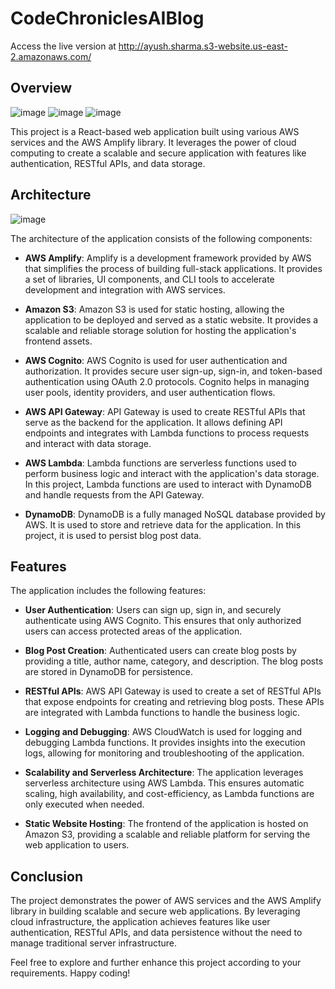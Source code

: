 # CodeChroniclesAIBlog
Access the live version at http://ayush.sharma.s3-website.us-east-2.amazonaws.com/
## Overview
![image](https://github.com/ayushshawnfrost/CodeChroniclesAIBlog/assets/23500476/93faba52-1fad-47e5-919e-85225e3e2794)
![image](https://github.com/ayushshawnfrost/CodeChroniclesAIBlog/assets/23500476/ba77f465-9c48-4c1a-b5de-5c673b290e9b)
![image](https://github.com/ayushshawnfrost/CodeChroniclesAIBlog/assets/23500476/fd4e2b92-74a4-4351-8e99-d322fd826243)



This project is a React-based web application built using various AWS services and the AWS Amplify library. It leverages the power of cloud computing to create a scalable and secure application with features like authentication, RESTful APIs, and data storage.

## Architecture

![image](https://github.com/ayushshawnfrost/CodeChroniclesAIBlog/assets/23500476/a1e21355-c47e-4fa8-9aaf-8ece39689a5e)

The architecture of the application consists of the following components:

- **AWS Amplify**: Amplify is a development framework provided by AWS that simplifies the process of building full-stack applications. It provides a set of libraries, UI components, and CLI tools to accelerate development and integration with AWS services.

- **Amazon S3**: Amazon S3 is used for static hosting, allowing the application to be deployed and served as a static website. It provides a scalable and reliable storage solution for hosting the application's frontend assets.

- **AWS Cognito**: AWS Cognito is used for user authentication and authorization. It provides secure user sign-up, sign-in, and token-based authentication using OAuth 2.0 protocols. Cognito helps in managing user pools, identity providers, and user authentication flows.

- **AWS API Gateway**: API Gateway is used to create RESTful APIs that serve as the backend for the application. It allows defining API endpoints and integrates with Lambda functions to process requests and interact with data storage.

- **AWS Lambda**: Lambda functions are serverless functions used to perform business logic and interact with the application's data storage. In this project, Lambda functions are used to interact with DynamoDB and handle requests from the API Gateway.

- **DynamoDB**: DynamoDB is a fully managed NoSQL database provided by AWS. It is used to store and retrieve data for the application. In this project, it is used to persist blog post data.

## Features

The application includes the following features:

- **User Authentication**: Users can sign up, sign in, and securely authenticate using AWS Cognito. This ensures that only authorized users can access protected areas of the application.

- **Blog Post Creation**: Authenticated users can create blog posts by providing a title, author name, category, and description. The blog posts are stored in DynamoDB for persistence.

- **RESTful APIs**: AWS API Gateway is used to create a set of RESTful APIs that expose endpoints for creating and retrieving blog posts. These APIs are integrated with Lambda functions to handle the business logic.

- **Logging and Debugging**: AWS CloudWatch is used for logging and debugging Lambda functions. It provides insights into the execution logs, allowing for monitoring and troubleshooting of the application.

- **Scalability and Serverless Architecture**: The application leverages serverless architecture using AWS Lambda. This ensures automatic scaling, high availability, and cost-efficiency, as Lambda functions are only executed when needed.

- **Static Website Hosting**: The frontend of the application is hosted on Amazon S3, providing a scalable and reliable platform for serving the web application to users.

## Conclusion

The project demonstrates the power of AWS services and the AWS Amplify library in building scalable and secure web applications. By leveraging cloud infrastructure, the application achieves features like user authentication, RESTful APIs, and data persistence without the need to manage traditional server infrastructure.

Feel free to explore and further enhance this project according to your requirements. Happy coding!

